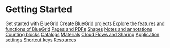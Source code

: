 # Getting Started


<section-starting-page>
<title>Discover BlueGrid</title>
<description>Get started with BlueGrid</description>
<spotlight>
    <a href="Projects.md"  type="start"  >Create BlueGrid projects</a>
    <a href="Features-and-functions.md" type="search">Explore the features and functions of BlueGrid</a>
</spotlight>
<primary>
    <title>
        Pages and blueprints
    </title>
    <a href="Folders.md"></a>
    <a href="pages.md">Pages and PDFs</a>
</primary>
<secondary>
    <title>
        Catalogs, materials, shapes, annotations and quantities
    </title>
    <a href="Shape-tools.md">Shapes</a>
    <a href="Annotation-tools.md">Notes and annotations</a>
    <a href="Symbol-tools.md">Counting blocks</a>
    <a href="Tree-Catalog.md">Catalogs</a>
    <a href="Material.md">Materials</a>
    <a href="Cloud.md">Cloud Flows and Sharing</a>
</secondary>
<misc>
<cards>
    <title>Others</title>
    <a href="Settings.md">Application settings</a>
    <a href="Shortcut-Keys.md">Shortcut keys</a>
    <a href="Resources.md">Resources</a>
</cards>
</misc>
</section-starting-page>